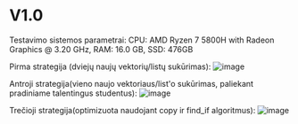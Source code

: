 # V1.0
Testavimo sistemos parametrai: CPU: AMD Ryzen 7 5800H with Radeon Graphics @ 3.20 GHz, RAM: 16.0 GB, SSD: 476GB

Pirma strategija (dviejų naujų vektorių/listų sukūrimas):
![image](https://user-images.githubusercontent.com/114738526/205181324-4c520cce-1462-42d2-9314-0c7b2b23891f.png)

Antroji strategija(vieno naujo vektoriaus/list'o sukūrimas, paliekant pradiniame talentingus studentus):
![image](https://user-images.githubusercontent.com/114738526/205441262-cece5d83-eed3-46b1-babb-4e0a85797917.png)


Trečioji strategija(optimizuota naudojant copy ir find_if algoritmus):
![image](https://user-images.githubusercontent.com/114738526/205181371-f39f0115-c3f5-484c-9232-94d68b7fa0ed.png)


